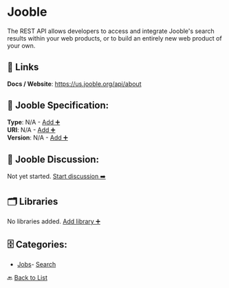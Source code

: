 # Jooble

The REST API allows developers to access and integrate Jooble's search results within your web products, or to build an entirely new web product of your own.

##  🔗 Links
**Docs / Website**: https://us.jooble.org/api/about

## 🧬 Jooble Specification:
**Type**: N/A - [Add ➕](https://github.com/apis-list/apis-list/edit/main/apis.yaml#L10705)  
**URI**: N/A - [Add ➕](https://github.com/apis-list/apis-list/edit/main/apis.yaml#L10705)  
**Version**: N/A - [Add ➕](https://github.com/apis-list/apis-list/edit/main/apis.yaml#L10705)

## 💬 Jooble Discussion:
Not yet started. [Start discussion ➡️](https://github.com/apis-list/apis-list/discussions/new)

## 🗂️ Libraries

No libraries added. [Add library ➕](https://github.com/apis-list/apis-list/edit/main/apis.yaml#L10705)    


## 🗄️ Categories:
- [Jobs](https://github.com/apis-list/apis-list#jobs-)- [Search](https://github.com/apis-list/apis-list#search-)

🔙  [Back to List](https://github.com/apis-list/apis-list)

